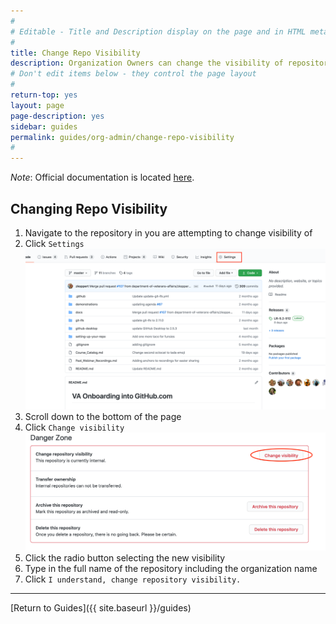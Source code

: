 ```yaml
---
#
# Editable - Title and Description display on the page and in HTML meta tags
#
title: Change Repo Visibility
description: Organization Owners can change the visibility of repositories.  Step by step instructions below.
# Don't edit items below - they control the page layout
#
return-top: yes
layout: page
page-description: yes
sidebar: guides
permalink: guides/org-admin/change-repo-visibility
#
---
```

*Note*: Official documentation is located [here](https://docs.github.com/en/github/administering-a-repository/setting-repository-visibility#changing-a-repositorys-visibility).  

## Changing Repo Visibility

1. Navigate to the repository in you are attempting to change visibility of
1. Click `Settings`
![repository settings location](imgs/visibility-1.png)
1. Scroll down to the bottom of the page
1. Click `Change visibility`
![change repository visibility button location](imgs/visibility-2.png)
1. Click the radio button selecting the new visibility
1. Type in the full name of the repository including the organization name
1. Click `I understand, change repository visibility.`

---

[Return to Guides]({{ site.baseurl }}/guides)
